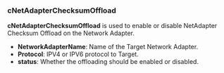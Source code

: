 ﻿### cNetAdapterChecksumOffload

**cNetAdapterChecksumOffload** is used to enable or disable NetAdapter Checksum Offload on the Network Adapter.

* **NetworkAdapterName**: Name of the Target Network Adapter.
* **Protocol**: IPV4 or IPV6 protocol to Target.
* **status**: Whether the offloading should be enabled or disabled.
